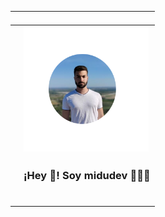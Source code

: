 



| <p align="center" width="400"> |                                                              |
| ------------------------------ | ------------------------------------------------------------ |
|                                | <img align="center" width="200" src="./src/profile-github.png" /> |
|                                | <h3 align="center">¡Hey 👋! Soy midudev 👨🏻‍💻</h3>              |
|                                | </p>                                                         |

<!--
**alvarodachez/alvarodachez** is a ✨ _special_ ✨ repository because its `README.md` (this file) appears on your GitHub profile.

Here are some ideas to get you started:

- 🔭 I’m currently working on ...
- 🌱 I’m currently learning ...
- 👯 I’m looking to collaborate on ...
- 🤔 I’m looking for help with ...
- 💬 Ask me about ...
- 📫 How to reach me: ...
- 😄 Pronouns: ...
- ⚡ Fun fact: ...
-->
